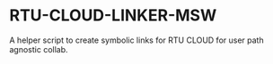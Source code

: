 # RTU-CLOUD-LINKER-MSW
A helper script to create symbolic links for RTU CLOUD for user path agnostic collab.
